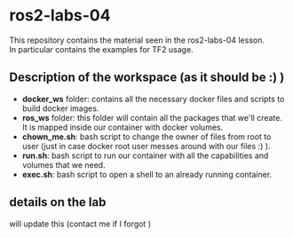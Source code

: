 # ros2-labs-04
This repository contains the material seen in the ros2-labs-04 lesson. <br>
In particular contains the examples for TF2 usage.

## Description of the workspace (as it should be :) )

- **docker_ws** folder: contains all the necessary docker files and scripts to build docker images.
- **ros_ws** folder: this folder will contain all the packages that we'll create. It is mapped inside our container with docker volumes.
- **chown_me.sh**: bash script to change the owner of files from root to user (just in case docker root user messes around with our files :) ).
- **run.sh**: bash script to run our container with all the capabilities and volumes that we need.
- **exec.sh**: bash script to open a shell to an already running container.

## details on the lab

will update this (contact me if I forgot )